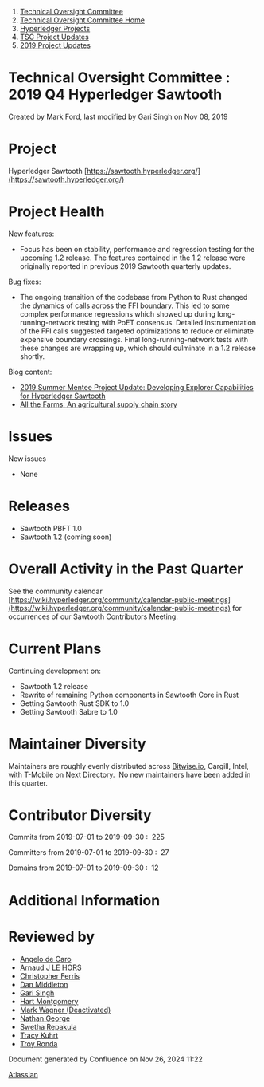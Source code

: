 1. [Technical Oversight Committee](index.html)
2. [Technical Oversight Committee Home](Technical-Oversight-Committee-Home_21430274.html)
3. [Hyperledger Projects](Hyperledger-Projects_21447704.html)
4. [TSC Project Updates](TSC-Project-Updates_21430854.html)
5. [2019 Project Updates](2019-Project-Updates_21447735.html)

# Technical Oversight Committee : 2019 Q4 Hyperledger Sawtooth

Created by Mark Ford, last modified by Gari Singh on Nov 08, 2019

# Project

Hyperledger Sawtooth [https://sawtooth.hyperledger.org/](https://sawtooth.hyperledger.org/)

# Project Health

New features:

- Focus has been on stability, performance and regression testing for the upcoming 1.2 release. The features contained in the 1.2 release were originally reported in previous 2019 Sawtooth quarterly updates.

Bug fixes:

- The ongoing transition of the codebase from Python to Rust changed the dynamics of calls across the FFI boundary. This led to some complex performance regressions which showed up during long-running-network testing with PoET consensus. Detailed instrumentation of the FFI calls suggested targeted optimizations to reduce or eliminate expensive boundary crossings. Final long-running-network tests with these changes are wrapping up, which should culminate in a 1.2 release shortly.

Blog content:

- [2019 Summer Mentee Project Update: Developing Explorer Capabilities for Hyperledger Sawtooth](https://www.hyperledger.org/blog/2019/09/19/2019-summer-mentee-project-update-developing-explorer-capabilities-for-hyperledger-sawtooth)
- [All the Farms: An agricultural supply chain story](https://www.hyperledger.org/blog/2019/10/01/all-the-farms-an-agricultural-supply-chain-story)

# Issues

New issues

- None

# Releases

- Sawtooth PBFT 1.0
- Sawtooth 1.2 (coming soon)

# Overall Activity in the Past Quarter

See the community calendar [https://wiki.hyperledger.org/community/calendar-public-meetings](https://wiki.hyperledger.org/community/calendar-public-meetings) for occurrences of our Sawtooth Contributors Meeting.

# Current Plans

Continuing development on:

- Sawtooth 1.2 release
- Rewrite of remaining Python components in Sawtooth Core in Rust
- Getting Sawtooth Rust SDK to 1.0
- Getting Sawtooth Sabre to 1.0

# Maintainer Diversity

Maintainers are roughly evenly distributed across [Bitwise.io](http://bitwise.io/), Cargill, Intel, with T-Mobile on Next Directory.  No new maintainers have been added in this quarter.

# Contributor Diversity

Commits from 2019-07-01 to 2019-09-30 :  225

Committers from 2019-07-01 to 2019-09-30 :  27

Domains from 2019-07-01 to 2019-09-30 :  12

# Additional Information

# Reviewed by

- [Angelo de Caro](https://lf-hyperledger.atlassian.net/wiki/people/70121:d6b0f0e4-825f-4f16-88e1-4d14e95f2f10?ref=confluence)
- [Arnaud J LE HORS](https://lf-hyperledger.atlassian.net/wiki/people/70121:0e75e3b8-500a-4067-9f7e-ed46e91bcb9d?ref=confluence)
- [Christopher Ferris](https://lf-hyperledger.atlassian.net/wiki/people/5abb903a8724022aa9070581?ref=confluence)
- [Dan Middleton](https://lf-hyperledger.atlassian.net/wiki/people/712020:2979764a-3998-4ef1-8810-60b799067924?ref=confluence)
- [Gari Singh](https://lf-hyperledger.atlassian.net/wiki/people/557058:51429e31-90f4-4684-b7cd-9a4fe15ff188?ref=confluence)
- [Hart Montgomery](https://lf-hyperledger.atlassian.net/wiki/people/712020:86f447c0-86dc-43b3-ac03-6a31923bbb84?ref=confluence)
- [Mark Wagner (Deactivated)](https://lf-hyperledger.atlassian.net/wiki/people/70121:81b88945-c9ef-40fe-9224-207bdb280922?ref=confluence)
- [Nathan George](https://lf-hyperledger.atlassian.net/wiki/people/712020:3e7556ab-cdb8-47f5-8b68-12a3378021fd?ref=confluence)
- [Swetha Repakula](https://lf-hyperledger.atlassian.net/wiki/people/712020:503b5691-8e92-4d2d-83d3-e9e74d296436?ref=confluence)
- [Tracy Kuhrt](https://lf-hyperledger.atlassian.net/wiki/people/712020:eb6ae9c3-aa8e-40ba-9dab-a6969b1ac52e?ref=confluence)
- [Troy Ronda](https://lf-hyperledger.atlassian.net/wiki/people/557058:c854f35a-2b58-4be3-9003-ca2a67495580?ref=confluence)

Document generated by Confluence on Nov 26, 2024 11:22

[Atlassian](http://www.atlassian.com/)
